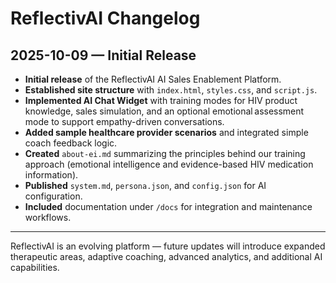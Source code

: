 # ReflectivAI Changelog

## 2025-10-09 — Initial Release

- **Initial release** of the ReflectivAI AI Sales Enablement Platform.
- **Established site structure** with `index.html`, `styles.css`, and `script.js`.
- **Implemented AI Chat Widget** with training modes for HIV product knowledge, sales simulation, and an optional emotional assessment mode to support empathy-driven conversations.
- **Added sample healthcare provider scenarios** and integrated simple coach feedback logic.
- **Created** `about-ei.md` summarizing the principles behind our training approach (emotional intelligence and evidence-based HIV medication information).
- **Published** `system.md`, `persona.json`, and `config.json` for AI configuration.
- **Included** documentation under `/docs` for integration and maintenance workflows.

---

ReflectivAI is an evolving platform — future updates will introduce expanded therapeutic areas, adaptive coaching, advanced analytics, and additional AI capabilities.
